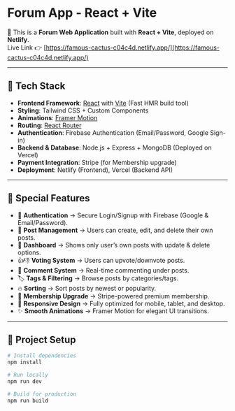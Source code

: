 # Forum App - React + Vite

🚀 This is a **Forum Web Application** built with **React + Vite**, deployed on **Netlify**.  
Live Link 👉 [https://famous-cactus-c04c4d.netlify.app/](https://famous-cactus-c04c4d.netlify.app/)

---

## 🔧 Tech Stack

- **Frontend Framework**: [React](https://react.dev/) with [Vite](https://vitejs.dev/) (Fast HMR build tool)
- **Styling**: Tailwind CSS + Custom Components
- **Animations**: [Framer Motion](https://www.framer.com/motion/)  
- **Routing**: [React Router](https://reactrouter.com/)  
- **Authentication**: Firebase Authentication (Email/Password, Google Sign-in)  
- **Backend & Database**: Node.js + Express + MongoDB (Deployed on Vercel)  
- **Payment Integration**: Stripe (for Membership upgrade)  
- **Deployment**: Netlify (Frontend), Vercel (Backend API)

---

## 🌟 Special Features

- 🔑 **Authentication** → Secure Login/Signup with Firebase (Google & Email/Password).  
- 📝 **Post Management** → Users can create, edit, and delete their own posts.  
- 🎯 **Dashboard** → Shows only user’s own posts with update & delete options.  
- 👍👎 **Voting System** → Users can upvote/downvote posts.  
- 💬 **Comment System** → Real-time commenting under posts.  
- 🏷️ **Tags & Filtering** → Browse posts by categories/tags.  
- 🔥 **Sorting** → Sort posts by newest or popularity.  
- 👑 **Membership Upgrade** → Stripe-powered premium membership.  
- 📱 **Responsive Design** → Fully optimized for mobile, tablet, and desktop.  
- ✨ **Smooth Animations** → Framer Motion for elegant UI transitions.  

---

## 📂 Project Setup

```bash
# Install dependencies
npm install

# Run locally
npm run dev

# Build for production
npm run build
